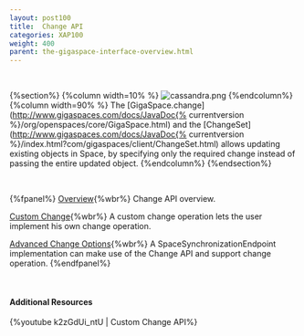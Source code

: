 ```yaml
---
layout: post100
title:  Change API
categories: XAP100
weight: 400
parent: the-gigaspace-interface-overview.html
---
```


<br>

{%section%}
{%column width=10% %}
![cassandra.png](/attachment_files/subject/change-api.png)
{%endcolumn%}
{%column width=90% %}
The [GigaSpace.change](http://www.gigaspaces.com/docs/JavaDoc{% currentversion %}/org/openspaces/core/GigaSpace.html) and the [ChangeSet](http://www.gigaspaces.com/docs/JavaDoc{% currentversion %}/index.html?com/gigaspaces/client/ChangeSet.html) allows updating existing objects in Space, by specifying only the required change instead of passing the entire updated object.
{%endcolumn%}
{%endsection%}



<br>

{%fpanel%}
[Overview](./change-api.html){%wbr%}
Change API overview.

[Custom Change](./change-api-custom-operation.html){%wbr%}
A custom change operation lets the user implement his own change operation.

[Advanced Change Options](./change-api-advanced.html){%wbr%}
A SpaceSynchronizationEndpoint implementation can make use of the Change API and support change operation.
{%endfpanel%}

<br>

#### Additional Resources

{%youtube k2zGdUi_ntU | Custom Change API%}
